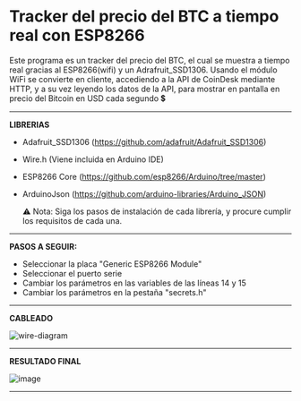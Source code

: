 # Tracker del precio del BTC a tiempo real con ESP8266 
Este programa es un tracker del precio del BTC, el cual se muestra a tiempo real gracias al ESP8266(wifi) y un Adrafruit_SSD1306. Usando el módulo WiFi se convierte en cliente, accediendo a la API de CoinDesk mediante HTTP, y a su vez leyendo los datos de la API, para mostrar en pantalla en precio del Bitcoin en USD cada segundo 💲

-----------------------------------------------------------------------------------------------------------------------------------------------------------------------------------------

**LIBRERIAS**

- Adafruit_SSD1306 (https://github.com/adafruit/Adafruit_SSD1306)
- Wire.h (Viene incluida en Arduino IDE)
- ESP8266 Core (https://github.com/esp8266/Arduino/tree/master)
- ArduinoJson (https://github.com/arduino-libraries/Arduino_JSON)

  ⚠ Nota: Siga los pasos de instalación de cada librería, y procure cumplir los requisitos de cada una.

-----------------------------------------------------------------------------------------------------------------------------------------------------------------------------------------

**PASOS A SEGUIR:**

- Seleccionar la placa "Generic ESP8266 Module"
- Seleccionar el puerto serie
- Cambiar los parámetros en las variables de las líneas 14 y 15
- Cambiar los parámetros en la pestaña "secrets.h"

-----------------------------------------------------------------------------------------------------------------------------------------------------------------------------------------

**CABLEADO**

![wire-diagram](https://github.com/Ivxn-Rms/Precio-de-BTC-con-ESP8266-a-tiempo-real/assets/74296930/f5933080-764a-4733-8b97-98c53725967c)

-----------------------------------------------------------------------------------------------------------------------------------------------------------------------------------------

**RESULTADO FINAL**

![image](https://github.com/Ivxn37/Precio-del-BTC-con-ESP8266-a-tiempo-real/assets/74296930/aa1000d4-6751-48d8-9ba8-4e7c019293a5)

-----------------------------------------------------------------------------------------------------------------------------------------------------------------------------------------
